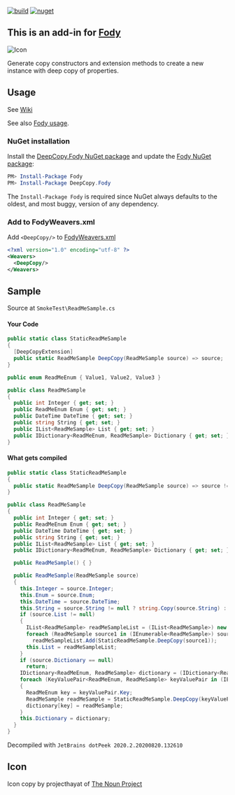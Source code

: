 [![build](https://github.com/greuelpirat/DeepCopy/actions/workflows/build.yml/badge.svg)](https://github.com/greuelpirat/DeepCopy/actions/workflows/build.yml)
[![nuget](https://img.shields.io/nuget/v/DeepCopy.Fody.svg)](https://www.nuget.org/packages/DeepCopy.Fody/)


## This is an add-in for [Fody](https://github.com/Fody/Home/)

![Icon](https://github.com/greuelpirat/DeepCopy/blob/main/package_icon.png)

Generate copy constructors and extension methods to create a new instance with deep copy of properties.

## Usage

See [Wiki](https://github.com/greuelpirat/DeepCopy/wiki)

See also [Fody usage](https://github.com/Fody/Home/blob/master/pages/usage.md).

### NuGet installation

Install the [DeepCopy.Fody NuGet package](https://nuget.org/packages/DeepCopy.Fody/) and update the [Fody NuGet package](https://nuget.org/packages/Fody/):

```powershell
PM> Install-Package Fody
PM> Install-Package DeepCopy.Fody
```

The `Install-Package Fody` is required since NuGet always defaults to the oldest, and most buggy, version of any dependency.

### Add to FodyWeavers.xml

Add `<DeepCopy/>` to [FodyWeavers.xml](https://github.com/Fody/Home/blob/master/pages/usage.md#add-fodyweaversxml)

```xml
<?xml version="1.0" encoding="utf-8" ?>
<Weavers>
  <DeepCopy/>
</Weavers>
```

## Sample
Source at `SmokeTest\ReadMeSample.cs`

#### Your Code
```csharp
public static class StaticReadMeSample
{
  [DeepCopyExtension]
  public static ReadMeSample DeepCopy(ReadMeSample source) => source;
}

public enum ReadMeEnum { Value1, Value2, Value3 }

public class ReadMeSample
{
  public int Integer { get; set; }
  public ReadMeEnum Enum { get; set; }
  public DateTime DateTime { get; set; }
  public string String { get; set; }
  public IList<ReadMeSample> List { get; set; }
  public IDictionary<ReadMeEnum, ReadMeSample> Dictionary { get; set; }
}
```

#### What gets compiled
```csharp
public static class StaticReadMeSample
{
  public static ReadMeSample DeepCopy(ReadMeSample source) => source != null ? new ReadMeSample(source) : (ReadMeSample) null;
}

public class ReadMeSample
{
  public int Integer { get; set; }
  public ReadMeEnum Enum { get; set; }
  public DateTime DateTime { get; set; }
  public string String { get; set; }
  public IList<ReadMeSample> List { get; set; }
  public IDictionary<ReadMeEnum, ReadMeSample> Dictionary { get; set; }

  public ReadMeSample() { }

  public ReadMeSample(ReadMeSample source)
  {
    this.Integer = source.Integer;
    this.Enum = source.Enum;
    this.DateTime = source.DateTime;
    this.String = source.String != null ? string.Copy(source.String) : (string) null;
    if (source.List != null)
    {
      IList<ReadMeSample> readMeSampleList = (IList<ReadMeSample>) new System.Collections.Generic.List<ReadMeSample>();
      foreach (ReadMeSample source1 in (IEnumerable<ReadMeSample>) source.List)
        readMeSampleList.Add(StaticReadMeSample.DeepCopy(source1));
      this.List = readMeSampleList;
    }
    if (source.Dictionary == null)
      return;
    IDictionary<ReadMeEnum, ReadMeSample> dictionary = (IDictionary<ReadMeEnum, ReadMeSample>) new System.Collections.Generic.Dictionary<ReadMeEnum, ReadMeSample>();
    foreach (KeyValuePair<ReadMeEnum, ReadMeSample> keyValuePair in (IEnumerable<KeyValuePair<ReadMeEnum, ReadMeSample>>) source.Dictionary)
    {
      ReadMeEnum key = keyValuePair.Key;
      ReadMeSample readMeSample = StaticReadMeSample.DeepCopy(keyValuePair.Value);
      dictionary[key] = readMeSample;
    }
    this.Dictionary = dictionary;
  }
}
```
Decompiled with `JetBrains dotPeek 2020.2.20200820.132610`

## Icon

Icon copy by projecthayat  of [The Noun Project](http://thenounproject.com)